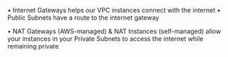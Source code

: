 • Internet Gateways helps our VPC instances connect with the internet
• Public Subnets have a route to the internet gateway


• NAT Gateways (AWS-managed) & NAT Instances (self-managed) allow your instances in your Private Subnets to access the internet while remaining private 